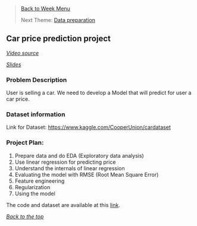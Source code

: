 >[Back to Week Menu](README.md)
>
>Next Theme: [Data preparation](02_data_preparation.md)

## Car price prediction project
_[Video source](https://www.youtube.com/watch?v=vM3SqPNlStE&list=PL3MmuxUbc_hIhxl5Ji8t4O6lPAOpHaCLR&index=12)_

_[Slides](https://www.slideshare.net/AlexeyGrigorev/ml-zoomcamp-21-car-price-prediction-project)_


### Problem Description

User is selling a car.
We need to develop a Model that will predict for user a car price.

### Dataset information

Link for Dataset:
https://www.kaggle.com/CooperUnion/cardataset

### Project Plan:
1. Prepare data and do EDA (Exploratory data analysis)
2. Use linear regression for predicting price
3. Understand the internals of linear regression
4. Evaluating the model with RMSE (Root Mean Square Error)
5. Feature engineering
6. Regularization
7. Using the model



The code and dataset are available at this [link](https://github.com/alexeygrigorev/mlbookcamp-code/tree/master/chapter-02-car-price). 


_[Back to the top](#car-price-prediction-project)_